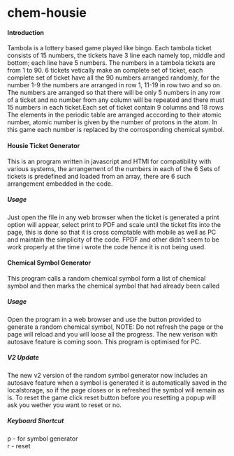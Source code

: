 # chem-housie
<h4> Introduction </h4>
Tambola is a lottery based game played like bingo. Each tambola ticket consists of 15 numbers, the tickets have 3 line each namely top, middle and bottom; each line have 5 numbers. The numbers in a tambola tickets are from 1 to 90. 6 tickets vetically make an complete set of ticket, each complete set of ticket have all the 90 numbers arranged randomly, for the number 1-9 the numbers are arranged in row 1, 11-19 in row two and so on. The numbers are arranged so that there will be only 5 numbers in any row of a ticket and no number from any column will be repeated and there must 15 numbers in each ticket.Each set of ticket contain 9 columns and 18 rows
The elements in the periodic table are arranged acccording to their atomic number, atomic number is given by the number of protons in the atom. In this game each number is replaced by the corrosponding chemical symbol. 

<h4> Housie Ticket Generator </h4>

This is an program written in javascript and HTMl for compatibility with various systems, the arrangement of the numbers in each of the 6 Sets of tickets is predefined and loaded from an array, there are 6 such arrangement embedded in the code.

<h5> Usage </h5>

Just open the file in any web browser when the ticket is generated a print option will appear, select print to PDF and scale until the ticket fits into the page, this is done so that it is cross comptable with mobile as well as PC and maintain the simplicity of the code. FPDF and other didn't seem to be work properly at the time i wrote the code hence it is not being used.

<h4>Chemical Symbol Generator </h4>

This program calls a random chemical symbol form a list of chemical symbol and then marks the chemical symbol that had already been called

<h5> Usage </h5>

Open the program in a web browser and use the button provided to generate a random chemical symbol, NOTE: Do not refresh the page or the page will reload and you will loose all the progress. The new verison with autosave feature is coming soon. This program is optimised for PC. 


<h5> V2 Update </h5>

The new v2 version of the random symbol generator now includes an autosave feature when a symbol is generated it is automatically saved in the localstorage, so if the page closes or is refreshed the symbol will remain as is. To reset the game click reset button before you resetting a popup will ask you wether you want to reset or no.

<h5> Keyboard Shortcut </h5>

p - for symbol generator<br>
r - reset
